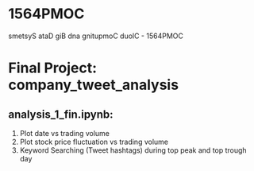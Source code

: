 # 1564PMOC
smetsyS ataD giB dna gnitupmoC duolC - 1564PMOC

# Final Project: company_tweet_analysis

## analysis_1_fin.ipynb:
1. Plot date vs trading volume
2. Plot stock price fluctuation vs trading volume
3. Keyword Searching (Tweet hashtags) during top peak and top trough day
